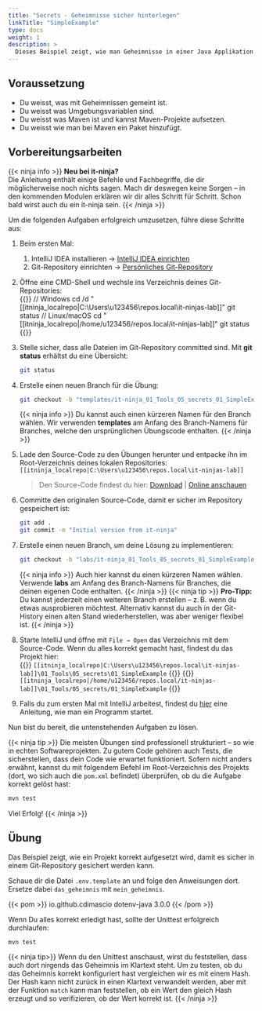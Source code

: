 ```yaml
---
title: "Secrets - Geheimnisse sicher hinterlegen"
linkTitle: "SimpleExample"
type: docs
weight: 1
description: >
  Dieses Beispiel zeigt, wie man Geheimnisse in einer Java Applikation sicher hinterlegen kann.
---
```


<!--suppress CheckEmptyScriptTag -->

## Voraussetzung

- Du weisst, was mit Geheimnissen gemeint ist.
- Du weisst was Umgebungsvariablen sind.
- Du weisst was Maven ist und kannst Maven-Projekte aufsetzen.
- Du weisst wie man bei Maven ein Paket hinzufügt.

## Vorbereitungsarbeiten

{{< ninja info >}}
**Neu bei it-ninja?**  
Die Anleitung enthält einige Befehle und Fachbegriffe, die dir möglicherweise noch nichts sagen. Mach dir deswegen keine Sorgen – in den kommenden Modulen erklären wir dir alles Schritt für Schritt. Schon bald wirst auch du ein it-ninja sein.
{{< /ninja >}}

Um die folgenden Aufgaben erfolgreich umzusetzen, führe diese Schritte aus:

1. Beim ersten Mal:

   1. IntelliJ IDEA installieren → [IntelliJ IDEA einrichten](/docs/02_java/02_intellij-einrichten/)
   2. Git-Repository einrichten → [Persönliches Git-Repository](/docs/01_tools/02_personal-bitbucket/)

2. Öffne eine CMD-Shell und wechsle ins Verzeichnis deines Git-Repositories:  
   {{<codeblock os="windows" lang="bash">}}
   // Windows
   cd /d "[[itninja_localrepo|C:\Users\u123456\repos.local\it-ninjas-lab]]"
   git status
   // Linux/macOS
   cd "[[itninja_localrepo|/home/u123456/repos.local/it-ninjas-lab]]"
   git status
   {{</codeblock>}}

3. Stelle sicher, dass alle Dateien im Git-Repository committed sind. Mit **git status** erhältst du eine Übersicht:

   ```bash
   git status
   ```

4. Erstelle einen neuen Branch für die Übung:

   ```bash
   git checkout -b "templates/it-ninja_01_Tools_05_secrets_01_SimpleExample"
   ```

   {{< ninja info >}}
   Du kannst auch einen kürzeren Namen für den Branch wählen. Wir verwenden **templates** am Anfang des Branch-Namens für Branches, welche den ursprünglichen Übungscode enthalten.
   {{< /ninja >}}

5. Lade den Source-Code zu den Übungen herunter und entpacke ihn im Root-Verzeichnis deines lokalen Repositories:  
   `[[itninja_localrepo|C:\Users\u123456\repos.local\it-ninjas-lab]]`

   > Den Source-Code findest du hier: [Download](./it-ninja_01_Tools_05_secrets_01_SimpleExample.zip) | [Online anschauen](./source/)

6. Committe den originalen Source-Code, damit er sicher im Repository gespeichert ist:

   ```bash
   git add .
   git commit -m "Initial version from it-ninja"
   ```

7. Erstelle einen neuen Branch, um deine Lösung zu implementieren:

   ```bash
   git checkout -b "labs/it-ninja_01_Tools_05_secrets_01_SimpleExample"
   ```

   {{< ninja info >}}
   Auch hier kannst du einen kürzeren Namen wählen. Verwende **labs** am Anfang des Branch-Namens für Branches, die deinen eigenen Code enthalten.
   {{< /ninja >}}
   {{< ninja tip >}}
   **Pro-Tipp:**  
   Du kannst jederzeit einen weiteren Branch erstellen – z. B. wenn du etwas ausprobieren möchtest. Alternativ kannst du auch in der Git-History einen alten Stand wiederherstellen, was aber weniger flexibel ist.
   {{< /ninja >}}

8. Starte IntelliJ und öffne mit `File → Open` das Verzeichnis mit dem Source-Code. Wenn du alles korrekt gemacht hast, findest du das Projekt hier:  
   {{<windows>}}
   `[[itninja_localrepo|C:\Users\u123456\repos.local\it-ninjas-lab]]\01_Tools\05_secrets\01_SimpleExample`
   {{</windows>}}
   {{<linux>}}
   `[[itninja_localrepo|/home/u123456/repos.local/it-ninjas-lab]]\01_Tools/05_secrets/01_SimpleExample`
   {{</linux>}}

9. Falls du zum ersten Mal mit IntelliJ arbeitest, findest du [hier](/docs/99_tools/ide/intellij/03_run-and-debug) eine Anleitung, wie man ein Programm startet.

Nun bist du bereit, die untenstehenden Aufgaben zu lösen.

{{< ninja tip >}}
Die meisten Übungen sind professionell strukturiert – so wie in echten Softwareprojekten. Zu gutem Code gehören auch
Tests, die sicherstellen, dass dein Code wie erwartet funktioniert. Sofern nicht anders erwähnt, kannst du mit folgendem
Befehl im Root-Verzeichnis des Projekts (dort, wo sich auch die `pom.xml` befindet) überprüfen, ob du die Aufgabe
korrekt gelöst hast:

```bash
mvn test
```

Viel Erfolg!
{{< /ninja >}}

## Übung

Das Beispiel zeigt, wie ein Projekt korrekt aufgesetzt wird, damit es sicher in einem Git-Repository gesichert werden
kann.

Schaue dir die Datei `.env.template` an und folge den Anweisungen dort. Ersetze dabei `das_geheimnis` mit
`mein_geheimnis`.

{{< pom >}}
<dependency>
  <groupId>io.github.cdimascio</groupId>
  <artifactId>dotenv-java</artifactId>
  <version>3.0.0</version>
</dependency>
{{< /pom >}}

Wenn Du alles korrekt erledigt hast, sollte der Unittest erfolgreich durchlaufen:

```
mvn test
```

{{< ninja tip>}}
Wenn du den Unittest anschaust, wirst du feststellen, dass auch dort nirgends das Geheimnis im Klartext steht. Um zu
testen, ob du das Geheimnis korrekt konfiguriert hast vergleichen wir es mit einem Hash. Der Hash kann nicht zurück in
einen Klartext verwandelt werden, aber mit der Funktion `match` kann man feststellen, ob ein Wert den gleich Hash
erzeugt und so verifizieren, ob der Wert korrekt ist.
{{< /ninja >}}
